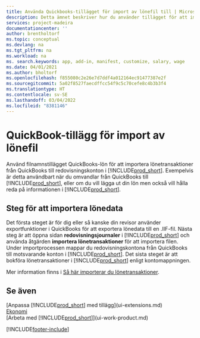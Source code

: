 ```yaml
---
title: Använda Quickbooks-tillägget för import av lönefil till | Microsoft Docs
description: Detta ämnet beskriver hur du använder tillägget för att importera lön och lönetransaktioner från Quickbooks.
services: project-madeira
documentationcenter: ''
author: brentholtorf
ms.topic: conceptual
ms.devlang: na
ms.tgt_pltfrm: na
ms.workload: na
ms. search.keywords: app, add-in, manifest, customize, salary, wage
ms.date: 04/01/2021
ms.author: bholtorf
ms.openlocfilehash: f855080c2e26e7d7ddf4a012164ec91477387e2f
ms.sourcegitcommit: 5a02f8527faecdffcc54f9c5c70cefe8c4b3b3f4
ms.translationtype: HT
ms.contentlocale: sv-SE
ms.lasthandoff: 03/04/2022
ms.locfileid: "8381146"
---
```

# <a name="the-quickbooks-payroll-file-import-extension"></a>QuickBook-tillägg för import av lönefil
Använd filnamnstillägget QuickBooks-lön för att importera lönetransaktioner från QuickBooks till redovisningskonton i [!INCLUDE[prod_short](includes/prod_short.md)]. Exempelvis är detta användbart när du omvandlar från QuickBooks till [!INCLUDE[prod_short](includes/prod_short.md)], eller om du vill lägga ut din lön men också vill hålla reda på informationen i [!INCLUDE[prod_short](includes/prod_short.md)].

## <a name="steps-to-import-payroll-data"></a>Steg för att importera lönedata
Det första steget är för dig eller så kanske din revisor använder exportfunktioner i QuickBooks för att exportera lönedata till en .IIF-fil. Nästa steg är att öppna sidan **redovisningsjournaler** i [!INCLUDE[prod_short](includes/prod_short.md)] och använda åtgärden **importera lönetransaktioner** för att importera filen. Under importprocessen mappar du redovisningskontona från QuickBooks till motsvarande konton i [!INCLUDE[prod_short](includes/prod_short.md)]. Det sista steget är att bokföra lönetransaktioner i [!INCLUDE[prod_short](includes/prod_short.md)] enligt kontomappningen. 

Mer information finns i [Så här importerar du lönetransaktioner](finance-how-import-payroll-transactions.md).

## <a name="see-also"></a>Se även
[Anpassa [!INCLUDE[prod_short](includes/prod_short.md)] med tillägg](ui-extensions.md)    
[Ekonomi](finance.md)    
[Arbeta med [!INCLUDE[prod_short](includes/prod_short.md)]](ui-work-product.md)


[!INCLUDE[footer-include](includes/footer-banner.md)]